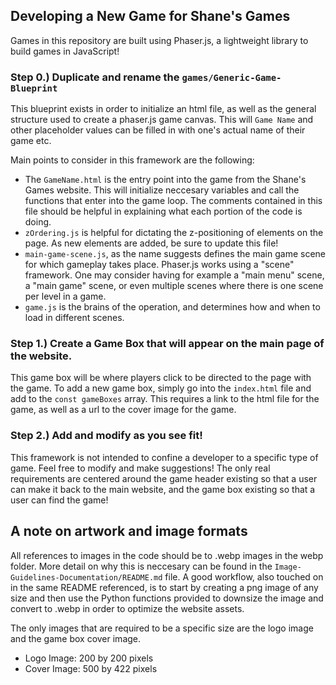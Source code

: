 ## Developing a New Game for Shane's Games

Games in this repository are built using Phaser.js, a lightweight library to build games in JavaScript!

### Step 0.) Duplicate and rename the `games/Generic-Game-Blueprint` 

This blueprint exists in order to initialize an html file, as well as the general structure 
used to create a phaser.js game canvas. This will `Game Name` and other placeholder values can 
be filled in with one's actual name of their game etc.

Main points to consider in this framework are the following:
- The `GameName.html` is the entry point into the game from the Shane's Games website. This will initialize
  neccesary variables and call the functions that enter into the game loop. The comments contained in this
  file should be helpful in explaining what each portion of the code is doing.
- `zOrdering.js` is helpful for dictating the z-positioning of elements on the page. As new elements are added,
  be sure to update this file!
- `main-game-scene.js`, as the name suggests defines the main game scene for which gameplay takes place. Phaser.js
  works using a "scene" framework. One may consider having for example a "main menu" scene, a "main game" scene,
  or even multiple scenes where there is one scene per level in a game.
- `game.js` is the brains of the operation, and determines how and when to load in different scenes.

### Step 1.) Create a Game Box that will appear on the main page of the website.

This game box will be where players click to be directed to the page with the game. To add a new game box,
simply go into the `index.html` file and add to the `const gameBoxes` array. This requires a link to the html
file for the game, as well as a url to the cover image for the game.

### Step 2.) Add and modify as you see fit!

This framework is not intended to confine a developer to a specific type of game. Feel free to modify 
and make suggestions! The only real requirements are centered around the game header existing so that a
user can make it back to the main website, and the game box existing so that a user can find the game!

## A note on artwork and image formats

All references to images in the code should be to .webp images in the webp folder. More detail on why this is
neccesary can be found in the `Image-Guidelines-Documentation/README.md` file. A good workflow, also touched on 
in the same README referenced, is to start by creating a png image of any size and then use the Python 
functions provided to downsize the image and convert to .webp in order to optimize the website assets.

The only images that are required to be a specific size are the logo image and the game box cover image.
- Logo Image: 200 by 200 pixels
- Cover Image: 500 by 422 pixels
